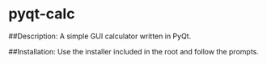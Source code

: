 # pyqt-calc

##Description:
A simple GUI calculator written in PyQt.

##Installation:
Use the installer included in the root and follow the prompts.
